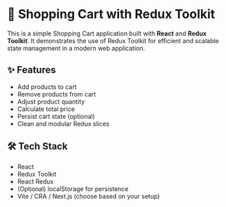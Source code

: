 # 🛒 Shopping Cart with Redux Toolkit

This is a simple Shopping Cart application built with **React** and **Redux Toolkit**. It demonstrates the use of Redux Toolkit for efficient and scalable state management in a modern web application.

## ✨ Features

- Add products to cart
- Remove products from cart
- Adjust product quantity
- Calculate total price
- Persist cart state (optional)
- Clean and modular Redux slices

## 🛠 Tech Stack

- React
- Redux Toolkit
- React Redux
- (Optional) localStorage for persistence
- Vite / CRA / Next.js (choose based on your setup)


